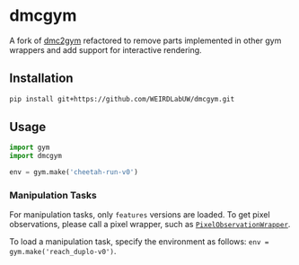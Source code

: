# dmcgym

A fork of [dmc2gym](https://github.com/denisyarats/dmc2gym) refactored to remove parts implemented in other gym wrappers and add support for interactive rendering.

## Installation

```bash
pip install git+https://github.com/WEIRDLabUW/dmcgym.git
```

## Usage
```python
import gym
import dmcgym

env = gym.make('cheetah-run-v0')
```

### Manipulation Tasks
For manipulation tasks, only `features` versions are loaded. To get pixel observations, please call a pixel wrapper, such as [`PixelObservationWrapper`](https://github.com/openai/gym/blob/1061949d0ca951518275f7fd5944ca52e3af8b9d/gym/wrappers/pixel_observation.py#L15).

To load a manipulation task, specify the environment as follows: `env = gym.make('reach_duplo-v0')`.
